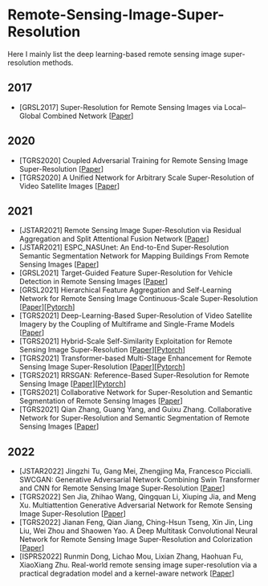 # Remote-Sensing-Image-Super-Resolution

Here I mainly list the deep learning-based remote sensing image super-resolution methods. 

## 2017
- [GRSL2017] Super-Resolution for Remote Sensing Images via Local–Global Combined Network [[Paper](https://ieeexplore.ieee.org/document/7937881)]

## 2020
- [TGRS2020] Coupled Adversarial Training for Remote Sensing Image Super-Resolution [[Paper](https://ieeexplore.ieee.org/document/8946581)]
- [TGRS2020] A Unified Network for Arbitrary Scale Super-Resolution of Video Satellite Images [[Paper](https://ieeexplore.ieee.org/document/9277650)]

## 2021 
- [JSTAR2021] Remote Sensing Image Super-Resolution via Residual Aggregation and Split Attentional Fusion Network [[Paper](https://ieeexplore.ieee.org/document/9541020)]
- [JSTAR2021] ESPC_NASUnet: An End-to-End Super-Resolution Semantic Segmentation Network for Mapping Buildings From Remote Sensing Images [[Paper](https://ieeexplore.ieee.org/document/9429949)]
- [GRSL2021] Target-Guided Feature Super-Resolution for Vehicle Detection in Remote Sensing Images [[Paper](https://ieeexplore.ieee.org/document/9548683)]
- [GRSL2021] Hierarchical Feature Aggregation and Self-Learning Network for Remote Sensing Image Continuous-Scale Super-Resolution [[Paper](https://ieeexplore.ieee.org/document/9585484)][[Pytorch](https://github.com/chongningni/RSI-HFAS)]
- [TGRS2021] Deep-Learning-Based Super-Resolution of Video Satellite Imagery by the Coupling of Multiframe and Single-Frame Models [[Paper](https://ieeexplore.ieee.org/document/9579427)]
- [TGRS2021] Hybrid-Scale Self-Similarity Exploitation for Remote Sensing Image Super-Resolution [[Paper](https://ieeexplore.ieee.org/document/9400474)][[Pytorch](https://github.com/Shaosifan/HSENet)]
- [TGRS2021] Transformer-based Multi-Stage Enhancement for Remote Sensing Image Super-Resolution [[Paper](https://ieeexplore.ieee.org/document/9654169)][[Pytorch](https://github.com/Shaosifan/TransENet)]
- [TGRS2021] RRSGAN: Reference-Based Super-Resolution for Remote Sensing Image [[Paper](https://ieeexplore.ieee.org/document/9328132)][[Pytorch](https://github.com/dongrunmin/RRSGAN)]
- [TGRS2021] Collaborative Network for Super-Resolution and Semantic Segmentation of Remote Sensing Images [[Paper](https://ieeexplore.ieee.org/document/9506999)]
- [TGRS2021] Qian Zhang, Guang Yang, and Guixu Zhang. Collaborative Network for Super-Resolution and Semantic Segmentation of Remote Sensing Images [[Paper](https://ieeexplore.ieee.org/document/9506999)]

## 2022
- [JSTAR2022] Jingzhi Tu, Gang Mei, Zhengjing Ma, Francesco Piccialli. SWCGAN: Generative Adversarial Network Combining Swin Transformer and CNN for Remote Sensing Image Super-Resolution [[Paper](https://ieeexplore.ieee.org/document/9829280)]
- [TGRS2022] Sen Jia, Zhihao Wang, Qingquan Li, Xiuping Jia, and Meng Xu. Multiattention Generative Adversarial Network for Remote Sensing Image Super-Resolution [[Paper](https://ieeexplore.ieee.org/document/9787539)]
- [TGRS2022] Jianan Feng, Qian Jiang, Ching-Hsun Tseng, Xin Jin, Ling Liu, Wei Zhou and Shaowen Yao. A Deep Multitask Convolutional Neural Network for Remote Sensing Image Super-Resolution and Colorization [[Paper](https://ieeexplore.ieee.org/document/9721252)]
- [ISPRS2022] Runmin Dong, Lichao Mou, Lixian Zhang, Haohuan Fu, XiaoXiang Zhu. Real-world remote sensing image super-resolution via a practical degradation model and a kernel-aware network [[Paper](https://www.sciencedirect.com/science/article/abs/pii/S0924271622001824)]


